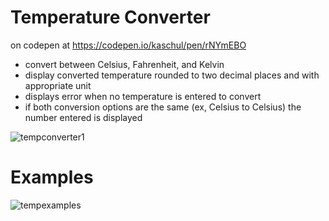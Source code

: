# Temperature Converter
 
 on codepen at https://codepen.io/kaschul/pen/rNYmEBO

- convert between Celsius, Fahrenheit, and Kelvin
- display converted temperature rounded to two decimal places and with appropriate unit
- displays error when no temperature is entered to convert
- if both conversion options are the same (ex, Celsius to Celsius) the number entered is displayed

![tempconverter1](https://user-images.githubusercontent.com/47723396/183964499-2a4b10fc-eb01-48ec-b06e-86b1f249a3ea.JPG)

# Examples

![tempexamples](https://user-images.githubusercontent.com/47723396/184039667-921c9a4f-8c67-4e8a-befe-72c9182a62e2.png)
